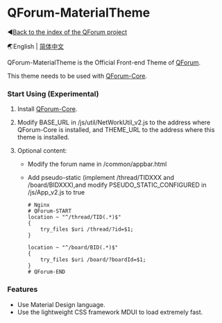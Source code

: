 # QForum-MaterialTheme

◀[Back to the index of the QForum project](https://github.com/JackuXL/QForum)

🌏English | [简体中文](https://github.com/JackuXL/QForum-MaterialTheme/blob/master/README.zh-CN.md)

QForum-MaterialTheme is the Official Front-end Theme of  [QForum](https://github.com/JackuXL/QForum).

This theme needs to be used with [QForum-Core](https://github.com/JackuXL/QForum-Core).

### Start Using (Experimental)

1. Install  [QForum-Core](https://github.com/JackuXL/QForum-Core).

2. Modify BASE_URL in /js/util/NetWorkUtil_v2.js to the address where QForum-Core is installed, and THEME_URL to the address where this theme is installed.

3. Optional content:

   - Modify the forum name in /common/appbar.html

   - Add pseudo-static (implement /thread/TIDXXX and /board/BIDXXX),and modify PSEUDO_STATIC_CONFIGURED in /js/App_v2.js to true

     ```nginx
     # Nginx
     # QForum-START
     location ~ "^/thread/TID(.*)$" 
     {
         try_files $uri /thread/?id=$1;
     }
     
     location ~ "^/board/BID(.*)$" 
     {
         try_files $uri /board/?boardId=$1;
     }
     # QForum-END
     ```

### Features

- Use Material Design language.
- Use the lightweight CSS framework MDUI to load extremely fast.
